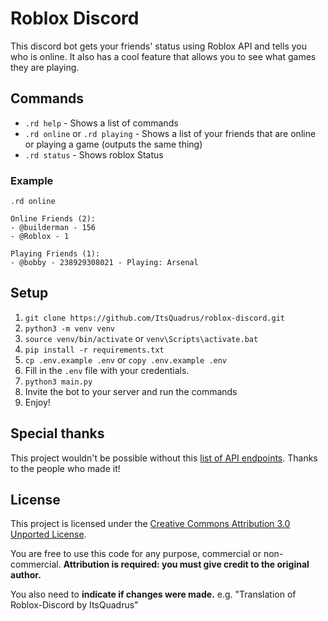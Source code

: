 # Roblox Discord

This discord bot gets your friends' status using Roblox API and tells you who is online. It also has a cool feature that allows you to see what games they are playing.

## Commands

- `.rd help` - Shows a list of commands
- `.rd online` or `.rd playing` - Shows a list of your friends that are online or playing a game (outputs the same thing)
- `.rd status` - Shows roblox Status
### Example

`.rd online`

```
Online Friends (2):
- @builderman - 156
- @Roblox - 1

Playing Friends (1):
- @bobby - 238929308021 - Playing: Arsenal

```

## Setup

1. `git clone https://github.com/ItsQuadrus/roblox-discord.git`
2. `python3 -m venv venv`
3. `source venv/bin/activate` or `venv\Scripts\activate.bat`
4. `pip install -r requirements.txt`
5. `cp .env.example .env` or `copy .env.example .env`
6. Fill in the `.env` file with your credentials.
7. `python3 main.py`
8. Invite the bot to your server and run the commands
9. Enjoy!

## Special thanks

This project wouldn't be possible without this [list of API endpoints](https://roblox.fandom.com/wiki/List_of_web_APIs). Thanks to the people who made it!

## License

This project is licensed under the [Creative Commons Attribution 3.0 Unported License](https://creativecommons.org/licenses/by/3.0/).

You are free to use this code for any purpose, commercial or non-commercial. **Attribution is required: you must give credit to the original author.**

You also need to **indicate if changes were made.** e.g. "Translation of Roblox-Discord by ItsQuadrus"
